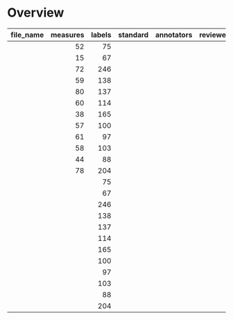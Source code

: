 

# Overview
|file_name|measures|labels|standard|annotators|reviewers|
|---------|-------:|-----:|--------|----------|---------|
|         |      52|    75|        |          |         |
|         |      15|    67|        |          |         |
|         |      72|   246|        |          |         |
|         |      59|   138|        |          |         |
|         |      80|   137|        |          |         |
|         |      60|   114|        |          |         |
|         |      38|   165|        |          |         |
|         |      57|   100|        |          |         |
|         |      61|    97|        |          |         |
|         |      58|   103|        |          |         |
|         |      44|    88|        |          |         |
|         |      78|   204|        |          |         |
|         |        |    75|        |          |         |
|         |        |    67|        |          |         |
|         |        |   246|        |          |         |
|         |        |   138|        |          |         |
|         |        |   137|        |          |         |
|         |        |   114|        |          |         |
|         |        |   165|        |          |         |
|         |        |   100|        |          |         |
|         |        |    97|        |          |         |
|         |        |   103|        |          |         |
|         |        |    88|        |          |         |
|         |        |   204|        |          |         |

